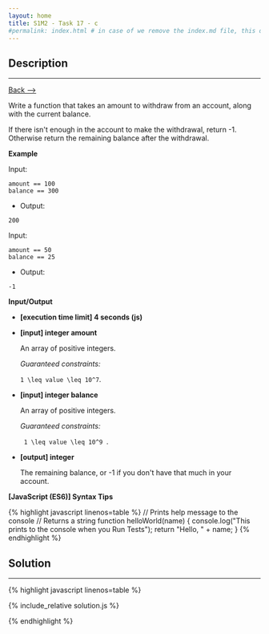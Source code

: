 ```yaml
---
layout: home
title: S1M2 - Task 17 - c
#permalink: index.html # in case of we remove the index.md file, this doc will be the index page
---
```


<div class="row">
<div class="columnStmt" markdown="1">

##  Description
------

[Back --> ](../README.md)

Write a function that takes an amount to withdraw from an account, along with the current balance.

If there isn't enough in the account to make the withdrawal, return -1. Otherwise return the remaining balance after the withdrawal.

**Example**

Input:
```
amount == 100
balance == 300
```
-   Output:
```
200
```
Input:
```
amount == 50
balance == 25
```
-   Output:
```
-1
```

**Input/Output**

* **[execution time limit] 4 seconds (js)**

* **[input] integer amount**

    An array of positive integers.

    *Guaranteed constraints:*

    <code type='math/tex'>1 \leq value \leq 10^7</code>.

* **[input] integer balance**

    An array of positive integers.

    *Guaranteed constraints:*

    <code type='math/tex'> 1 \leq value \leq 10^9 </code>.

* **[output] integer**

    The remaining balance, or -1 if you don't have that much in your account.

**[JavaScript (ES6)] Syntax Tips**

{% highlight javascript linenos=table %}
// Prints help message to the console
// Returns a string
function helloWorld(name) {
    console.log("This prints to the console when you Run Tests");
    return "Hello, " + name;
}
{% endhighlight %}

</div>
<div class="columnSol" markdown="1">

## Solution
------

{% highlight javascript linenos=table %}

{% include_relative solution.js %}

{% endhighlight %}

</div>
</div>